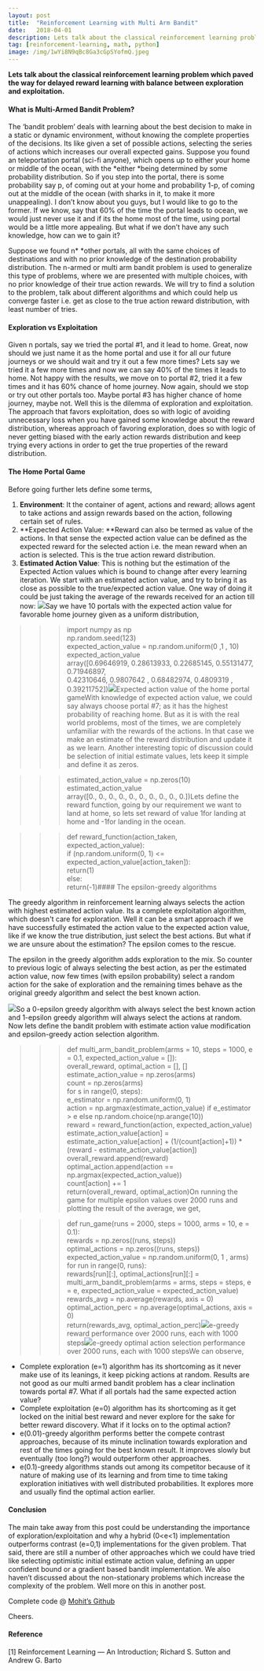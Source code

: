 ```yaml
---
layout:	post
title:	"Reinforcement Learning with Multi Arm Bandit"
date:	2018-04-01
description: Lets talk about the classical reinforcement learning problem which paved the way for delayed reward learning with balance between exploration and exploitation.
tag: [reinforcement-learning, math, python]
image: /img/1wYi8N9qBc8Ga3cGpSYofmQ.jpeg
---
```


**Lets talk about the classical reinforcement learning problem which paved the way for delayed reward learning with balance between exploration and exploitation.**

[](/img/1wYi8N9qBc8Ga3cGpSYofmQ.jpeg)

#### What is Multi-Armed Bandit Problem?

The ‘bandit problem’ deals with learning about the best decision to make in a static or dynamic environment, without knowing the complete properties of the decisions. Its like given a set of possible actions, selecting the series of actions which increases our overall expected gains. Suppose you found an teleportation portal (sci-fi anyone), which opens up to either your home or middle of the ocean, with the *either *being determined by some probability distribution. So if you step into the portal, there is some probability say p, of coming out at your home and probability 1-p, of coming out at the middle of the ocean (with sharks in it, to make it more unappealing). I don’t know about you guys, but I would like to go to the former. If we know, say that 60% of the time the portal leads to ocean, we would just never use it and if its the home most of the time, using portal would be a little more appealing. But what if we don’t have any such knowledge, how can we to gain it?

Suppose we found n* *other portals, all with the same choices of destinations and with no prior knowledge of the destination probability distribution. The n-armed or multi arm bandit problem is used to generalize this type of problems, where we are presented with multiple choices, with no prior knowledge of their true action rewards. We will try to find a solution to the problem, talk about different algorithms and which could help us converge faster i.e. get as close to the true action reward distribution, with least number of tries.

#### Exploration vs Exploitation

Given n portals, say we tried the portal #1, and it lead to home. Great, now should we just name it as the home portal and use it for all our future journeys or we should wait and try it out a few more times? Lets say we tried it a few more times and now we can say 40% of the times it leads to home. Not happy with the results, we move on to portal #2, tried it a few times and it has 60% chance of home journey. Now again, should we stop or try out other portals too. Maybe portal #3 has higher chance of home journey, maybe not. Well this is the dilemma of exploration and exploitation. The approach that favors exploitation, does so with logic of avoiding unnecessary loss when you have gained some knowledge about the reward distribution, whereas approach of favoring exploration, does so with logic of never getting biased with the early action rewards distribution and keep trying every actions in order to get the true properties of the reward distribution.

#### The Home Portal Game

Before going further lets define some terms,

1. **Environment**: It the container of agent, actions and reward; allows agent to take actions and assign rewards based on the action, following certain set of rules.
2. **Expected Action Value: **Reward can also be termed as value of the actions. In that sense the expected action value can be defined as the expected reward for the selected action i.e. the mean reward when an action is selected. This is the true action reward distribution.
3. **Estimated Action Value**: This is nothing but the estimation of the Expected Action values which is bound to change after every learning iteration. We start with an estimated action value, and try to bring it as close as possible to the true/expected action value. One way of doing it could be just taking the average of the rewards received for an action till now:
![](/img/1NHPTMp2EvLmq2Uybhm7uVQ.png)Say we have 10 portals with the expected action value for favorable home journey given as a uniform distribution,

>>> import numpy as np  
>>> np.random.seed(123)  
>>> expected\_action\_value = np.random.uniform(0 ,1 , 10)  
>>> expected\_action\_value  
array([0.69646919, 0.28613933, 0.22685145, 0.55131477, 0.71946897,  
 0.42310646, 0.9807642 , 0.68482974, 0.4809319 , 0.39211752])![](/img/1kZ9WgQJ3AIoXltxFZkos2g.png)Expected action value of the home portal gameWith knowledge of expected action value, we could say always choose portal #7; as it has the highest probability of reaching home. But as it is with the real world problems, most of the times, we are completely unfamiliar with the rewards of the actions. In that case we make an estimate of the reward distribution and update it as we learn. Another interesting topic of discussion could be selection of initial estimate values, lets keep it simple and define it as zeros.

>>> estimated\_action\_value = np.zeros(10)  
>>> estimated\_action\_value  
array([0., 0., 0., 0., 0., 0., 0., 0., 0., 0.])Lets define the reward function, going by our requirement we want to land at home, so lets set reward of value 1for landing at home and -1for landing in the ocean.

>>> def reward\_function(action\_taken, expected\_action\_value):  
>>> if (np.random.uniform(0, 1) <= expected\_action\_value[action\_taken]):  
>>> return(1)  
>>> else:  
>>> return(-1)#### The epsilon-greedy algorithms

The greedy algorithm in reinforcement learning always selects the action with highest estimated action value. Its a complete exploitation algorithm, which doesn't care for exploration. Well it can be a smart approach if we have successfully estimated the action value to the expected action value, like if we know the true distribution, just select the best actions. But what if we are unsure about the estimation? The epsilon comes to the rescue.

The epsilon in the greedy algorithm adds exploration to the mix. So counter to previous logic of always selecting the best action, as per the estimated action value, now few times (with epsilon probability) select a random action for the sake of exploration and the remaining times behave as the original greedy algorithm and select the best known action.

![](/img/1K11RJGEu3L92lOt6ewGvVQ.png)So a 0-epsilon greedy algorithm with always select the best known action and 1-epsilon greedy algorithm will always select the actions at random. Now lets define the bandit problem with estimate action value modification and epsilon-greedy action selection algorithm.

>>> def multi\_arm\_bandit\_problem(arms = 10, steps = 1000, e = 0.1, expected\_action\_value = []):  
>>> overall\_reward, optimal\_action = [], []  
>>> estimate\_action\_value = np.zeros(arms)  
>>> count = np.zeros(arms)  
>>> for s in range(0, steps):  
>>> e\_estimator = np.random.uniform(0, 1)  
>>> action = np.argmax(estimate\_action\_value) if e\_estimator > e else np.random.choice(np.arange(10))  
>>> reward = reward\_function(action, expected\_action\_value)  
>>> estimate\_action\_value[action] = estimate\_action\_value[action] + (1/(count[action]+1)) * (reward - estimate\_action\_value[action])  
>>> overall\_reward.append(reward)  
>>> optimal\_action.append(action == np.argmax(expected\_action\_value))  
>>> count[action] += 1  
>>> return(overall\_reward, optimal\_action)On running the game for multiple epsilon values over 2000 runs and plotting the result of the average, we get,

>>> def run\_game(runs = 2000, steps = 1000, arms = 10, e = 0.1):  
>>> rewards = np.zeros((runs, steps))  
>>> optimal\_actions = np.zeros((runs, steps))  
>>> expected\_action\_value = np.random.uniform(0, 1 , arms)  
>>> for run in range(0, runs):  
>>> rewards[run][:], optimal\_actions[run][:] = multi\_arm\_bandit\_problem(arms = arms, steps = steps, e = e, expected\_action\_value = expected\_action\_value)  
>>> rewards\_avg = np.average(rewards, axis = 0)  
>>> optimal\_action\_perc = np.average(optimal\_actions, axis = 0)  
>>> return(rewards\_avg, optimal\_action\_perc)![](/img/1aZk7d7HvKdAt_f6K4QQOlQ.png)e-greedy reward performance over 2000 runs, each with 1000 steps![](/img/1z2aqF-QVVmnsGW8-6Z61rQ.png)e-greedy optimal action selection performance over 2000 runs, each with 1000 stepsWe can observe,

* Complete exploration (e=1) algorithm has its shortcoming as it never make use of its leanings, it keep picking actions at random. Results are not good as our multi armed bandit problem has a clear inclination towards portal #7. What if all portals had the same expected action value?
* Complete exploitation (e=0) algorithm has its shortcoming as it get locked on the initial best reward and never explore for the sake for better reward discovery. What if it locks on to the optimal action?
* e(0.01)-greedy algorithm performs better the compete contrast approaches, because of its minute inclination towards exploration and rest of the times going for the best known result. It improves slowly but eventually (too long?) would outperform other approaches.
* e(0.1)-greedy algorithms stands out among its competitor because of it nature of making use of its learning and from time to time taking exploration initiatives with well distributed probabilities. It explores more and usually find the optimal action earlier.
#### Conclusion

The main take away from this post could be understanding the importance of exploration/exploitation and why a hybrid (0<e<1) implementation outperforms contrast (e=0,1) implementations for the given problem. That said, there are still a number of other approaches which we could have tried like selecting optimistic initial estimate action value, defining an upper confident bound or a gradient based bandit implementation. We also haven’t discussed about the non-stationary problems which increase the complexity of the problem. Well more on this in another post.

Complete code @ [Mohit’s Github](https://gist.github.com/imohitmayank/3b775bedb27a3ed1fbb6a2dbce12532b)

Cheers.

#### Reference

[1] Reinforcement Learning — An Introduction; Richard S. Sutton and Andrew G. Barto

  